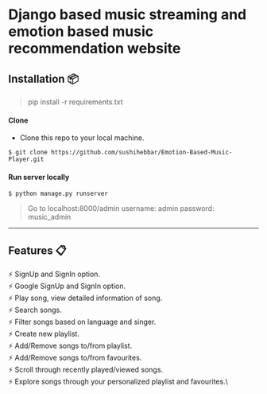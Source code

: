 # Django based music streaming and emotion based music recommendation website


## Installation 📦

>pip install -r requirements.txt

#### Clone

- Clone this repo to your local machine.
```shell
$ git clone https://github.com/sushihebbar/Emotion-Based-Music-Player.git
```

#### Run server locally

```shell
$ python manage.py runserver
```
> Go to localhost:8000/admin
> username: admin
> password: music_admin

---

## Features 📋
⚡️ SignUp and SignIn option.\
⚡️ Google SignUp and SignIn option.\
⚡️ Play song, view detailed information of song.\
⚡️ Search songs.\
⚡️ Filter songs based on language and singer.\
⚡️ Create new playlist.\
⚡️ Add/Remove songs to/from playlist.\
⚡️ Add/Remove songs to/from favourites.\
⚡️ Scroll through recently played/viewed songs.\
⚡️ Explore songs through your personalized playlist and favourites.\

